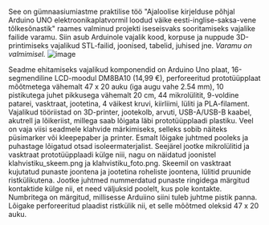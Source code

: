 See on gümnaasiumiastme praktilise töö "Ajaloolise kirjelduse põhjal Arduino UNO elektroonikaplatvormil loodud väike eesti-inglise-saksa-vene tõlkesõnastik" raames valminud projekti iseseisvaks sooritamiseks vajalike failide varamu. Siin asub Arduinole vajalik kood, korpuse ja nuppude 3D-printimiseks vajalikud STL-failid, joonised, tabelid, juhised jne. _Varamu on valmimisel._
![image](https://github.com/ranno-v/V-ike-eesti-inglise-saksa-vene-t-lkes-nastik/assets/116004672/e272ad2d-063d-4795-a215-66d72dfe9037)

Seadme ehitamiseks vajalikud komponendid on Arduino Uno plaat, 16-segmendiline LCD-moodul DM8BA10 (14,99 €), perforeeritud prototüüpplaat mõõtmetega vähemalt 47 x 20 auku (iga augu vahe 2.54 mm), 10 pistikutega juhet pikkusega vähemalt 20 cm, 44 mikrolülitit, 9-voldine patarei, vasktraat, jootetina, 4 väikest kruvi, kiirliimi, lüliti ja PLA-filament. Vajalikud tööriistad on 3D-printer, jootekolb, arvuti, USB-A/USB-B kaabel, akutrell ja lõikeriist, millega saab lõigata läbi prototüüpplaadi plastiku. Veel on vaja viisi seadmele klahvide märkimiseks, selleks sobib näiteks püsimarker või kleepepaber ja printer.
Esmalt lõigake juhtmed pooleks ja puhastage lõigatud otsad isoleermaterjalist. Seejärel jootke mikrolülitid ja vasktraat prototüüpplaadi külge niii, nagu on näidatud joonistel klahvistiku_skeem.png ja klahvistiku_foto.png. Skeemil on vasktraat kujutatud punaste joontena ja jootetina roheliste joontena, lülitid pruunide ristkülikutena. Jootke juhtmed nummerdatud punaste ringidega märgitud kontaktide külge nii, et need väljuksid poolelt, kus pole kontakte. Numbritega on märgitud, millisesse Arduiino siini tuleb juhtme pistik panna. Lõigake perforeeritud plaadist ristkülik nii, et selle mõõtmed oleksid 47 x 20 auku.

